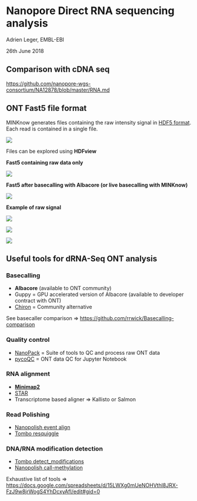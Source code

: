 # Nanopore Direct RNA sequencing analysis

Adrien Leger, EMBL-EBI

26th June 2018



## Comparison with cDNA seq

https://github.com/nanopore-wgs-consortium/NA12878/blob/master/RNA.md



## ONT Fast5 file format

MINKnow generates files containing the raw intensity signal in [HDF5 format](https://support.hdfgroup.org/HDF5/). Each read is contained in a single file.

![](/home/aleg/Drive/EBI/Teaching/Courses-and-Practicals/WTAC_Transcriptomics_2018/Nanopore_dRNA_Seq/pictures/HDF5.jpeg)



Files can be explored using **HDFview**

**Fast5 containing raw data only**

![](/home/aleg/Drive/EBI/Teaching/Courses-and-Practicals/WTAC_Transcriptomics_2018/Nanopore_dRNA_Seq/pictures/fast5_pre.png)

**Fast5 after basecalling with Albacore (or live basecalling with MINKnow)**

![](/home/aleg/Drive/EBI/Teaching/Courses-and-Practicals/WTAC_Transcriptomics_2018/Nanopore_dRNA_Seq/pictures/fast5_post.png)



**Example of raw signal**

![](/home/aleg/Drive/EBI/Teaching/Courses-and-Practicals/WTAC_Transcriptomics_2018/Nanopore_dRNA_Seq/pictures/Raw1.png)

![](/home/aleg/Drive/EBI/Teaching/Courses-and-Practicals/WTAC_Transcriptomics_2018/Nanopore_dRNA_Seq/pictures/Raw2.png)

![](/home/aleg/Drive/EBI/Teaching/Courses-and-Practicals/WTAC_Transcriptomics_2018/Nanopore_dRNA_Seq/pictures/Raw3.png)



## Useful tools for dRNA-Seq ONT analysis

### Basecalling

* **Albacore** (available to ONT community)
* Guppy = GPU accelerated version of Albacore (available to developer contract with ONT)
* [Chiron](https://github.com/haotianteng/chiron) = Community alternative

See basecaller comparison => https://github.com/rrwick/Basecalling-comparison

### Quality control

* [NanoPack](https://github.com/wdecoster/nanopack) = Suite of tools to QC and process raw ONT data
* [pycoQC](https://github.com/a-slide/pycoQC) = ONT data QC for Jupyter Notebook

### RNA alignment

* [**Minimap2** ](https://github.com/lh3/minimap2)
* [STAR](https://github.com/alexdobin/STAR)
* Transcriptome based aligner => Kallisto or Salmon

### Read Polishing

* [Nanopolish event align](https://nanopolish.readthedocs.io/en/latest/)
* [Tombo resquiggle](https://nanoporetech.github.io/tombo/)

### DNA/RNA modification detection

* [Tombo detect_modifications](https://nanoporetech.github.io/tombo/)
* [Nanopolish call-methylation](https://nanopolish.readthedocs.io/en/latest/quickstart_call_methylation.html)

Exhaustive list of tools => https://docs.google.com/spreadsheets/d/15LWXg0mUeNOHVthl8JRX-FzJ9w8jrWogS4YhDcxyAfI/edit#gid=0
